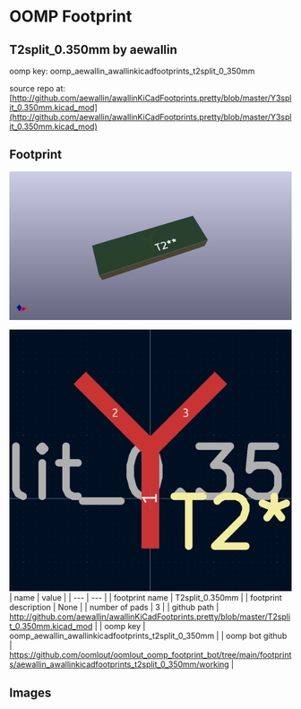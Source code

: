 # OOMP Footprint  
## T2split_0.350mm  by aewallin  
  
oomp key: oomp_aewallin_awallinkicadfootprints_t2split_0_350mm  
  
source repo at: [http://github.com/aewallin/awallinKiCadFootprints.pretty/blob/master/Y3split_0.350mm.kicad_mod](http://github.com/aewallin/awallinKiCadFootprints.pretty/blob/master/Y3split_0.350mm.kicad_mod)  
## Footprint  
  
[![working_kicad_pcb_3d.png](working_kicad_pcb_3d_600.png)](working_kicad_pcb_3d.png)  
  
[![working.png](working_600.png)](working.png)  
| name | value | 
| --- | --- | 
| footprint name | T2split_0.350mm | 
| footprint description | None | 
| number of pads | 3 | 
| github path | http://github.com/aewallin/awallinKiCadFootprints.pretty/blob/master/T2split_0.350mm.kicad_mod | 
| oomp key | oomp_aewallin_awallinkicadfootprints_t2split_0_350mm | 
| oomp bot github | https://github.com/oomlout/oomlout_oomp_footprint_bot/tree/main/footprints/aewallin_awallinkicadfootprints_t2split_0_350mm/working | 
## Images  
